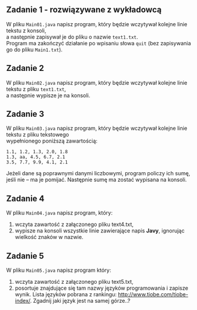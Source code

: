 ## Zadanie 1 - rozwiązywane z wykładowcą

W pliku `Main01.java` napisz program, który będzie wczytywał kolejne linie tekstu z konsoli,  
a następnie zapisywał je do pliku o nazwie `text1.txt`.  
Program ma zakończyć działanie po wpisaniu słowa `quit` (bez zapisywania go do pliku `Main1.txt`).
## Zadanie 2

W pliku `Main02.java` napisz program, który będzie wczytywał kolejne linie tekstu z pliku `text1.txt`,  
a następnie wypisze je na konsoli.
## Zadanie 3

W pliku `Main03.java` napisz program, który będzie wczytywał kolejne linie tekstu z pliku tekstowego  
wypełnionego poniższą zawartością:

````
1.1, 1.2, 1.3, 2.0, 1.8
1.3, aa, 4.5, 6.7, 2.1
3.5, 7.7, 9.9, 4.1, 2.1
````

Jeżeli dane są poprawnymi danymi liczbowymi, program policzy ich sumę, jeśli nie – ma je pomijać.
Następnie sumę ma zostać wypisana na konsoli.
## Zadanie 4

W pliku `Main04.java` napisz program, który:

1. wczyta zawartość z załączonego pliku text4.txt,  
2. wypisze na konsoli wszystkie linie zawierające napis **Javy**, ignorując wielkość znaków w nazwie.
## Zadanie 5

W pliku `Main05.java` napisz program który:

1. wczyta zawartość z załączonego pliku text5.txt,  
2. posortuje znajdujące się tam nazwy języków programowania i zapisze wynik.
Lista języków pobrana z rankingu: http://www.tiobe.com/tiobe-index/. Zgadnij jaki język jest na samej górze..?